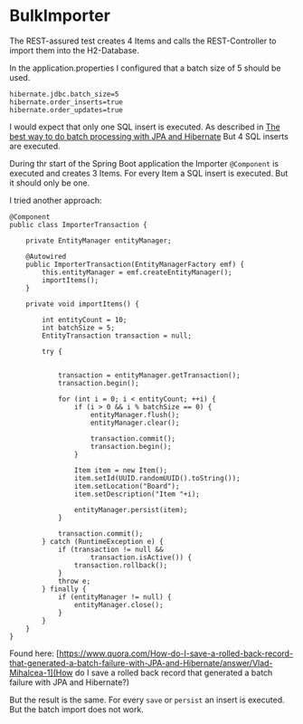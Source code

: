 # BulkImporter

The REST-assured test creates 4 Items and calls the REST-Controller to import them into the H2-Database.

In the application.properties I configured that a batch size of 5 should be used.

```
hibernate.jdbc.batch_size=5
hibernate.order_inserts=true
hibernate.order_updates=true
```

I would expect that only one SQL insert is executed.
As described in [The best way to do batch processing with JPA and Hibernate](https://vladmihalcea.com/2017/04/25/the-best-way-to-do-batch-processing-with-jpa-and-hibernate/)
But 4 SQL inserts are executed.

During thr start of the Spring Boot application the Importer `@Component`  is executed and creates 3 Items. For every Item a SQL insert is executed. But it should only be one.

I tried another approach:
 ```
 @Component
 public class ImporterTransaction {

     private EntityManager entityManager;

     @Autowired
     public ImporterTransaction(EntityManagerFactory emf) {
         this.entityManager = emf.createEntityManager();
         importItems();
     }

     private void importItems() {

         int entityCount = 10;
         int batchSize = 5;
         EntityTransaction transaction = null;

         try {


             transaction = entityManager.getTransaction();
             transaction.begin();

             for (int i = 0; i < entityCount; ++i) {
                 if (i > 0 && i % batchSize == 0) {
                     entityManager.flush();
                     entityManager.clear();

                     transaction.commit();
                     transaction.begin();
                 }

                 Item item = new Item();
                 item.setId(UUID.randomUUID().toString());
                 item.setLocation("Board");
                 item.setDescription("Item "+i);

                 entityManager.persist(item);
             }

             transaction.commit();
         } catch (RuntimeException e) {
             if (transaction != null &&
                     transaction.isActive()) {
                 transaction.rollback();
             }
             throw e;
         } finally {
             if (entityManager != null) {
                 entityManager.close();
             }
         }
     }
 }

 ```

 Found here:
 [https://www.quora.com/How-do-I-save-a-rolled-back-record-that-generated-a-batch-failure-with-JPA-and-Hibernate/answer/Vlad-Mihalcea-1](How do I save a rolled back record that generated a batch failure with JPA and Hibernate?)

 But the result is the same. For every `save` or `persist` an insert is executed. But the batch import does not work.